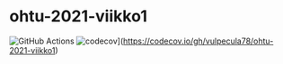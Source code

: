 # ohtu-2021-viikko1

![GitHub Actions](https://github.com/vulpecula78/ohtu-2021-viikko1/workflows/CI/badge.svg)
![codecov](https://codecov.io/gh/vulpecula78/ohtu-2021-viikko1/branch/main/graph/badge.svg?token=YE562LHE9J)](https://codecov.io/gh/vulpecula78/ohtu-2021-viikko1)
